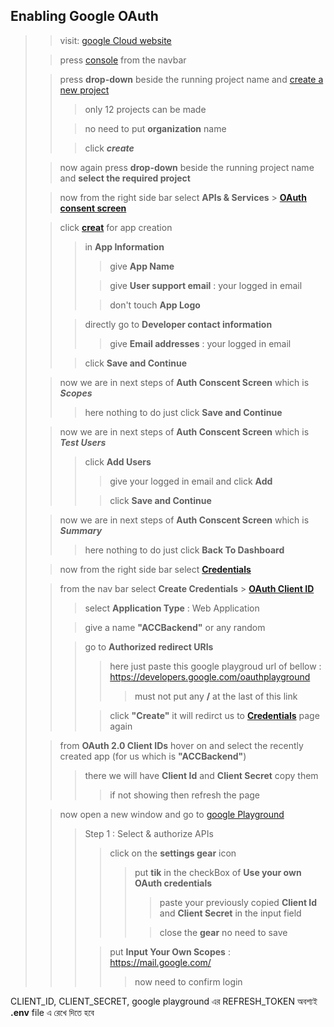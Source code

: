 ## Enabling Google OAuth

> > visit: [google Cloud website](https://cloud.google.com/)
>
> > press [console](https://console.cloud.google.com/welcome?project=myassignment-10-347517&_ga=2.4975475.1125321870.1665409389-370260763.1665409389) from the navbar
>
> > press **drop-down** beside the running project name and [create a new project](https://console.cloud.google.com/projectcreate?previousPage=%2Fwelcome%3Fproject%3Dmyassignment-10-347517%26_ga%3D2.243830341.1125321870.1665409389-370260763.1665409389&organizationId=0)
> >
> > > only 12 projects can be made
> >
> > > no need to put **organization** name
> >
> > > click **_create_**
>
> > now again press **drop-down** beside the running project name and **select the required project**
>
> > now from the right side bar select **APIs & Services** > [**OAuth consent screen**](https://console.cloud.google.com/apis/credentials/consent?project=myassignment-10-347517)
>
> > click [**creat**](https://console.cloud.google.com/apis/credentials/consent/edit;newAppInternalUser=false?project=accbackend) for app creation
> >
> > > in **App Information**
> > >
> > > > give **App Name**
> > >
> > > > give **User support email** : your logged in email
> > >
> > > > don't touch **App Logo**
> >
> > > directly go to **Developer contact information**
> > >
> > > > give **Email addresses** : your logged in email
> >
> > > click **Save and Continue**
>
> > now we are in next steps of **Auth Conscent Screen** which is **_Scopes_**
> >
> > > here nothing to do just click **Save and Continue**
>
> > now we are in next steps of **Auth Conscent Screen** which is **_Test Users_**
> >
> > > click **Add Users**
> > >
> > > > give your logged in email and click **Add**
> > >
> > > > click **Save and Continue**
>
> > now we are in next steps of **Auth Conscent Screen** which is **_Summary_**
> >
> > > here nothing to do just click **Back To Dashboard**
>
> > now from the right side bar select [**Credentials**](https://console.cloud.google.com/apis/credentials?project=accbackend)
>
> > from the nav bar select **Create Credentials** > [**OAuth Client ID**](sd564fsdf4ds56)
> >
> > > select **Application Type** : Web Application
> >
> > > give a name **"ACCBackend"** or any random
> >
> > > go to **Authorized redirect URIs**
> > >
> > > > here just paste this google playgroud url of bellow : https://developers.google.com/oauthplayground
> > > >
> > > > > must not put any **/** at the last of this link
> > >
> > > > click **"Create"** it will redirct us to [**Credentials**](https://console.cloud.google.com/apis/credentials?project=accbackend) page again
>
> > from **OAuth 2.0 Client IDs** hover on and select the recently created app (for us which is **"ACCBackend"**)
> >
> > > there we will have **Client Id** and **Client Secret** copy them
> > >
> > > > if not showing then refresh the page
>
> > now open a new window and go to [google Playground](https://developers.google.com/oauthplayground)
> >
> > > Step 1 : Select & authorize APIs
> > >
> > > > click on the **settings gear** icon
> > > >
> > > > > put **tik** in the checkBox of **Use your own OAuth credentials**
> > > > >
> > > > > > paste your previously copied **Client Id** and **Client Secret** in the input field
> > > > >
> > > > > > close the **gear** no need to save
> > >
> > > > put **Input Your Own Scopes** : https://mail.google.com/
> > > >
> > > > > now need to confirm login

CLIENT_ID, CLIENT_SECRET, google playground এর REFRESH_TOKEN অবশ্যই **.env** file এ রেখে দিতে হবে

